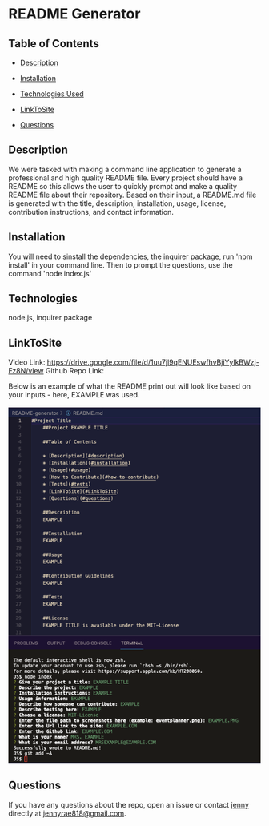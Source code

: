 # README Generator
## <Project README Generator>

## Table of Contents 

* [Description](#description)

* [Installation](#installation)

* [Technologies Used](#technologies)

* [LinkToSite](#LinkToSite)

* [Questions](#questions)


## Description
We were tasked with making a command line application to generate a professional and high quality README file. Every project should have a README so this allows the user to quickly prompt and make a quality README file about their repository. Based on their input, a README.md file is generated with the title, description, installation, usage, license, contribution instructions, and contact information. 


## Installation 
You will need to sinstall the dependencies, the inquirer package, run 'npm install' in your command line. Then to prompt the questions, use the command 
'node index.js'

## Technologies
node.js, inquirer package 

## LinkToSite
Video Link: https://drive.google.com/file/d/1uu7jl9qENUEswfhvBjiYylkBWzj-Fz8N/view
Github Repo Link:

Below is an example of what the README print out will look like based on your inputs - here, EXAMPLE was used.
<br>
<br>
![screenshot](screenshot.png)
<br>

## Questions

If you have any questions about the repo, open an issue or contact [jenny](undefined) directly at jennyrae818@gmail.com.